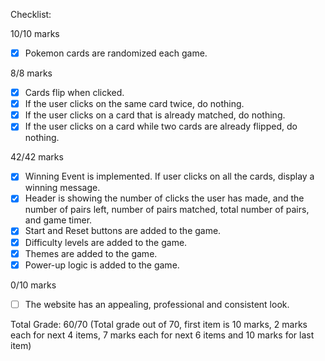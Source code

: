 Checklist:

10/10 marks

- [x] Pokemon cards are randomized each game.

8/8 marks

- [x] Cards flip when clicked.
- [x] If the user clicks on the same card twice, do nothing.
- [x] If the user clicks on a card that is already matched, do nothing.
- [x] If the user clicks on a card while two cards are already flipped, do nothing.

42/42 marks

- [x] Winning Event is implemented. If user clicks on all the cards, display a winning message.
- [x] Header is showing the number of clicks the user has made, and the number of pairs left, number of pairs matched, total number of pairs, and game timer.
- [x] Start and Reset buttons are added to the game.
- [x] Difficulty levels are added to the game.
- [x] Themes are added to the game.
- [x] Power-up logic is added to the game.

0/10 marks

- [ ] The website has an appealing, professional and consistent look.

Total Grade:
60/70 (Total grade out of 70, first item is 10 marks, 2 marks each for next 4 items, 7 marks each for next 6 items and 10 marks for last item)
